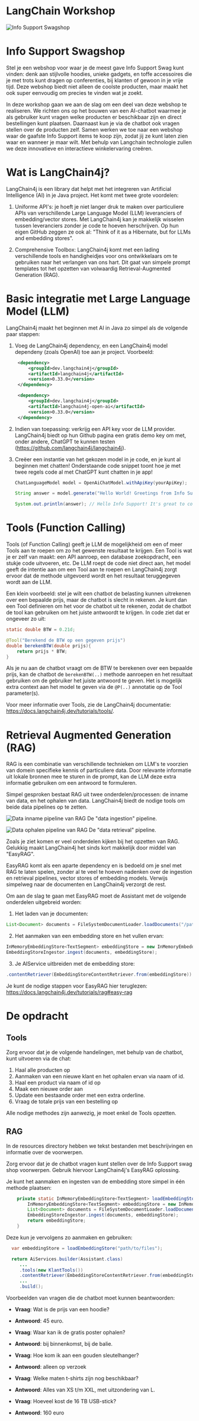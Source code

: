 # LangChain Workshop

![Info Support Swagshop](is-swag.jpg)

# Info Support Swagshop

Stel je een webshop voor waar je de meest gave Info Support Swag kunt vinden: denk aan stijlvolle hoodies, unieke gadgets, en toffe accessoires die je met trots kunt dragen op conferenties, bij klanten of gewoon in je vrije tijd. Deze webshop biedt niet alleen de coolste producten, maar maakt het ook super eenvoudig om precies te vinden wat je zoekt.

In deze workshop gaan we aan de slag om een deel van deze webshop te realiseren. We richten ons op het bouwen van een AI-chatbot waarmee je als gebruiker kunt vragen welke producten er beschikbaar zijn en direct bestellingen kunt plaatsen. Daarnaast kun je via de chatbot ook vragen stellen over de producten zelf. Samen werken we toe naar een webshop waar de gaafste Info Support items te koop zijn, zodat jij ze kunt laten zien waar en wanneer je maar wilt. Met behulp van Langchain technologie zullen we deze innovatieve en interactieve winkelervaring creëren.

# Wat is LangChain4j?

LangChain4j is een library dat helpt met het integreren van Artificial Intelligence (AI) in je Java project. Het komt met twee grote voordelen:

1. Uniforme API's: je hoeft je niet langer druk te maken over particuliere APIs van verschillende Large Language Model (LLM) leveranciers of embedding/vector stores. Met LangChain4j kan je makkelijk wisselen tussen leveranciers zonder je code te hoeven herschrijven. Op hun eigen GitHub zeggen ze ook al: "Think of it as a Hibernate, but for LLMs and embedding stores".

1. Comprehensive Toolbox: LangChain4j komt met een lading verschillende tools en handigheidjes voor ons ontwikkelaars om te gebruiken naar het verlangen van ons hart. Dit gaat van simpele prompt templates tot het opzetten van volwaardig Retrieval-Augmented Generation (RAG).


# Basic integratie met Large Language Model (LLM)
LangChain4j maakt het beginnen met AI in Java zo simpel als de volgende paar stappen:

1. Voeg de LangChain4j dependency, en een LangChain4j model dependeny (zoals OpenAI) toe aan je project. Voorbeeld:

   ```xml
    <dependency>
        <groupId>dev.langchain4j</groupId>
        <artifactId>langchain4j</artifactId>
        <version>0.33.0</version>
    </dependency>

    <dependency>
        <groupId>dev.langchain4j</groupId>
        <artifactId>langchain4j-open-ai</artifactId>
        <version>0.33.0</version>
    </dependency>
   ```

1. Indien van toepassing: verkrijg een API key voor de LLM provider. LangChain4j biedt op hun Github pagina een gratis demo key om met, onder andere, ChatGPT te kunnen testen (https://github.com/langchain4j/langchain4j).
1. Creëer een instantie van het gekozen model in je code, en je kunt al beginnen met chatten! Onderstaande code snippet toont hoe je met twee regels code al met ChatGPT kunt chatten in je app!

   ```java
   ChatLanguageModel model = OpenAiChatModel.withApiKey(yourApiKey);

   String answer = model.generate("Hello World! Greetings from Info Support!");

   System.out.println(answer); // Hello Info Support! It's great to connect with you. How are you doing today?
   ```


# Tools (Function Calling)

Tools (of Function Calling) geeft je LLM de mogelijkheid om een of meer Tools aan te roepen om zo het gewenste resultaat te krijgen. Een Tool is wat je er zelf van maakt: een API aanroep, een database zoekopdracht, een stukje code uitvoeren, etc. De LLM roept de code niet direct aan, het model geeft de intentie aan om een Tool aan te roepen en LangChain4j zorgt ervoor dat de methode uitgevoerd wordt en het resultaat teruggegeven wordt aan de LLM. 

Een klein voorbeeld: stel je wilt een chatbot de belasting kunnen uitrekenen over een bepaalde prijs, maar de chatbot is slecht in rekenen. Je kunt dan een Tool definieren om het voor de chatbot uit te rekenen, zodat de chatbot de tool kan gebruiken om het juiste antwoordt te krijgen. In code ziet dat er ongeveer zo uit:

```java
static double BTW = 0.21d;

@Tool("Berekend de BTW op een gegeven prijs")
double berekenBTW(double prijs){
    return prijs * BTW;
}
```

Als je nu aan de chatbot vraagt om de BTW te berekenen over een bepaalde prijs, kan de chatbot de `berekenBTW(..)` methode aanroepen en het resultaat gebruiken om de gebruiker het juiste antwoord te geven.
Het is mogelijk extra context aan het model te geven via de ```@P(..)``` annotatie op de Tool parameter(s).

Voor meer informatie over Tools, zie de LangChain4j documentatie: https://docs.langchain4j.dev/tutorials/tools/.

# Retrieval Augmented Generation (RAG)

RAG is een combinatie van verschillende technieken om LLM's te voorzien van domein specifieke kennis of particuliere data. Door relevante informatie uit lokale bronnen mee te sturen in de prompt, kan de LLM deze extra informatie gebruiken om een antwoord te formuleren.

Simpel gesproken bestaat RAG uit twee onderdelen/processen: de inname van data, en het ophalen van data. LangChain4j biedt de nodige tools om beide data pipelines op te zetten.

![Data inname pipeline van RAG](rag-ingestion.png)
De "data ingestion" pipeline.

![Data ophalen pipeline van RAG](rag-retrieval.png)
De "data retrieval" pipeline.

Zoals je ziet komen er veel onderdelen kijken bij het opzetten van RAG. Gelukkig maakt LangChain4j het sinds kort makkelijk door middel van "EasyRAG".

EasyRAG komt als een aparte dependency en is bedoeld om je snel met RAG te laten spelen, zonder al te veel te hoeven nadenken over de ingestion en retrieval pipelines, vector stores of embedding models. Verwijs simpelweg naar de documenten en LangChain4j verzorgt de rest.

Om aan de slag te gaan met EasyRAG moet de Assistant met de volgende onderdelen uitgebreid worden:
1. Het laden van je documenten:
```java
List<Document> documents = FileSystemDocumentLoader.loadDocuments("/path/to/files");
```
2. Het aanmaken van een embedding store en het vullen ervan:
```java
InMemoryEmbeddingStore<TextSegment> embeddingStore = new InMemoryEmbeddingStore<>();
EmbeddingStoreIngestor.ingest(documents, embeddingStore);
```
3. Je AIService uitbreiden met de embedding store:
```java
.contentRetriever(EmbeddingStoreContentRetriever.from(embeddingStore))
```


Je kunt de nodige stappen voor EasyRAG hier teruglezen: https://docs.langchain4j.dev/tutorials/rag#easy-rag



# De opdracht

## Tools

Zorg ervoor dat je de volgende handelingen, met behulp van de chatbot, kunt uitvoeren via de chat:
1. Haal alle producten op
2. Aanmaken van een nieuwe klant en het ophalen ervan via naam of id.
3. Haal een product via naam of id op
4. Maak een nieuwe order aan
5. Update een bestaande order met een extra orderline.
6. Vraag de totale prijs van een bestelling op

Alle nodige methodes zijn aanwezig, je moet enkel de Tools opzetten.

## RAG

In de resources directory hebben we tekst bestanden met beschrijvingen en informatie over de voorwerpen.

Zorg ervoor dat je de chatbot vragen kunt stellen over de Info Support swag shop voorwerpen. Gebruik hiervoor LangChain4j's EasyRAG oplossing.

Je kunt het aanmaken en ingesten van de embedding store simpel in één methode plaatsen:
```java
    private static InMemoryEmbeddingStore<TextSegment> loadEmbeddingStore(String path) {
        InMemoryEmbeddingStore<TextSegment> embeddingStore = new InMemoryEmbeddingStore<>();
        List<Document> documents = FileSystemDocumentLoader.loadDocuments(path);
        EmbeddingStoreIngestor.ingest(documents, embeddingStore);
        return embeddingStore;
    }
```

Deze kun je vervolgens zo aanmaken en gebruiken:
```java
  var embeddingStore = loadEmbeddingStore("path/to/files");

  return AiServices.builder(Assistant.class)
     ...
     .tools(new KlantTools())
     .contentRetriever(EmbeddingStoreContentRetriever.from(embeddingStore))
     ...
     .build();
```


Voorbeelden van vragen die de chatbot moet kunnen beantwoorden:
- **Vraag**: Wat is de prijs van een hoodie?
- **Antwoord**: 45 euro.


- **Vraag**: Waar kan ik de gratis poster ophalen?
- **Antwoord**: bij binnenkomst, bij de balie.

 
- **Vraag**: Hoe kom ik aan een gouden sleutelhanger? 
- **Antwoord**: alleen op verzoek

 
- **Vraag**: Welke maten t-shirts zijn nog beschikbaar? 
- **Antwoord**: Alles van XS t/m XXL, met uitzondering van L.


- **Vraag**: Hoeveel kost de 16 TB USB-stick? 
- **Antwoord**: 160 euro